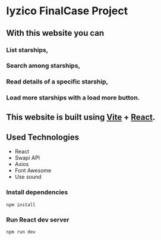 # Iyzico FinalCase Project

## With this website you can

### List starships,

### Search among starships,

### Read details of a specific starship,

### Load more starships with a load more button.

## This website is built using [Vite](https://vitejs.dev/) + [React](https://reactjs.org/).

## Used Technologies

- React
- Swapi API
- Axios
- Font Awesome
- Use sound

### Install dependencies

```
npm install
```

### Run React dev server

```
npm run dev
```
